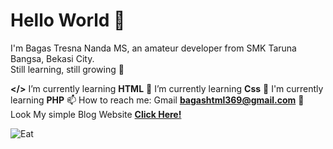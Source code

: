 
# Hello World 👋

I'm Bagas Tresna Nanda MS, an amateur developer from SMK Taruna Bangsa, Bekasi City.  
Still learning, still growing 🚀


<!--
**BagasHtml/BagasHtml** is a ✨ _special_ ✨ repository because its `README.md` (this file) appears on your GitHub profile.

Here are some ideas to get you started:

- 🔭 I’m currently working on ...
- 🌱 I’m currently learning ...
- 👯 I’m looking to collaborate on ...
- 🤔 I’m looking for help with ...
- 💬 Ask me about ...
- 📫 How to reach me: ...
- 😄 Pronouns: ...
- ⚡ Fun fact: ...
--> 


**</>** I’m currently learning **HTML**
🌱 I’m currently learning **Css**
🌱 I'm currently learning **PHP**
📫 How to reach me: Gmail **bagashtml369@gmail.com**
🚀 Look My simple Blog Website [**Click Here!**](https://blog-bagas2.vercel.app/)

![Eat](https://media1.tenor.com/m/59bz1I8P-80AAAAC/%E9%AD%94%E9%83%BD%E7%B2%BE%E5%85%B5%E7%9A%84%E5%A5%B4%E9%9A%B8-mazu-seihei-no-sureibu.gif)

